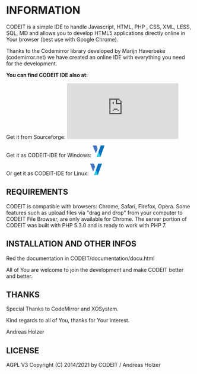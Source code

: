 
# INFORMATION

CODEIT is a simple IDE to handle Javascript, HTML, PHP , CSS, XML, LESS, SQL, MD and allows you to develop HTML5 applications directly online in Your browser (best use with Google Chrome).

Thanks to the Codemirror library developed by Marijn Haverbeke (codemirror.net)
we have created an online IDE with everything you need for the development.  

**You can find CODEIT IDE also at:**

Get it from Sourceforge:
[![Download CODEIT-IDE](https://sourceforge.net/sflogo.php?type=14&group_id=2678760)](https://sourceforge.net/p/codeit-ide/)

Get it as CODEIT-IDE for Windows:
[![Download CODEIT-IDE for Windows](https://github.com/WebCrew/CODEIT-IDE/blob/master/xonworkslogo.png/)](https://www.onworks.net/de/software/windows/app-codeit-ide)

Or get it as CODEIT-IDE for Linux:
[![Download CODEIT-IDE for Linux](https://github.com/WebCrew/CODEIT-IDE/blob/master/xonworkslogo.png/)](https://www.onworks.net/de/software/linux/app-codeit-ide)


## REQUIREMENTS

CODEIT is compatible with browsers: Chrome, Safari, Firefox, Opera.
Some features such as upload files via "drag and drop" from your computer to CODEIT File Browser, are only available for Chrome. The server portion of CODEIT was built with PHP 5.3.0 and is ready to work with PHP 7. 

## INSTALLATION AND OTHER INFOS

Red the documentation in CODEIT/documentation/docu.html

All of You are welcome to join the development and make CODEIT better and better.


## THANKS

Special Thanks to CodeMirror and XOSystem. 

Kind regards to all of You, thanks for Your interest.

Andreas Holzer


## LICENSE

AGPL V3
Copyright (C) 2014/2021 by CODEIT / Andreas Holzer

